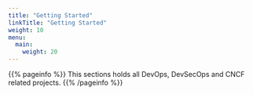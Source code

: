 ```yaml
---
title: "Getting Started"
linkTitle: "Getting Started"
weight: 10
menu:
  main:
    weight: 20
---
```


{{% pageinfo %}}
This sections holds all DevOps, DevSecOps and CNCF related projects.
{{% /pageinfo %}}



